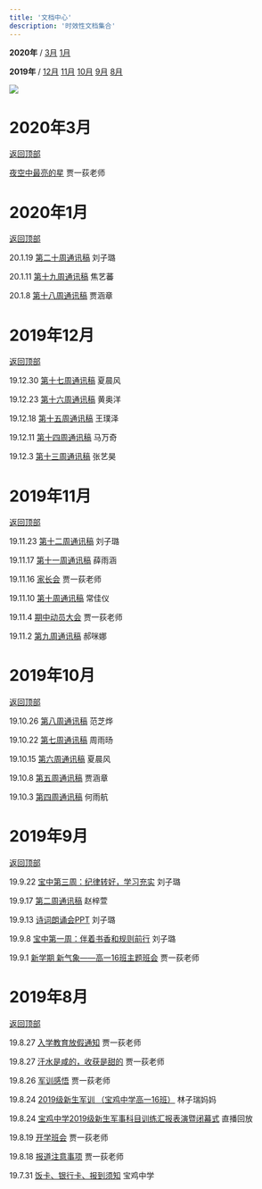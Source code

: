 ```yaml
---
title: '文档中心'
description: '时效性文档集合'
---
```


**2020年** / [3月](#2020年3月) [1月](#2020年1月)

**2019年** / [12月](#2019年12月) [11月](#2019年11月) [10月](#2019年10月) [9月](#2019年9月) [8月](#2019年8月)

![](https://hezhibocdn.migucloud.com/static//upload/201908/23/locnPGG1566553318376.jpg)

# 2020年3月

[返回顶部](#)

[夜空中最亮的星](https://www.meipian2.cn/2sfiwzya) 贾一荻老师

# 2020年1月

[返回顶部](#)

20.1.19 [第二十周通讯稿](post/201119c) 刘子璐

20.1.11 [第十九周通讯稿](post/200111c) 焦艺蕃

20.1.8 [第十八周通讯稿](post/200108c) 贾涵章

# 2019年12月

[返回顶部](#)

19.12.30 [第十七周通讯稿](post/191230c) 夏晨风

19.12.23 [第十六周通讯稿](post/191223c) 黄奥洋

19.12.18 [第十五周通讯稿](post/191218c) 王璞泽

19.12.11 [第十四周通讯稿](post/191211c) 马万奇

19.12.3 [第十三周通讯稿](post/191203c) 张艺昊

# 2019年11月

[返回顶部](#)

19.11.23 [第十二周通讯稿](post/191123c) 刘子璐

19.11.17 [第十一周通讯稿](post/191117c) 薛雨涵

19.11.16 [家长会](https://kdocs.cn/l/sE9r3iLUq) 贾一荻老师

19.11.10 [第十周通讯稿](post/191110c) 常佳仪

19.11.4 [期中动员大会](https://kdocs.cn/l/stogBd0OG) 贾一荻老师

19.11.2 [第九周通讯稿](post/191102c) 郝咪娜

# 2019年10月

[返回顶部](#)

19.10.26 [第八周通讯稿](post/191026c) 范芝烨

19.10.22 [第七周通讯稿](post/191022c) 周雨旸

19.10.15 [第六周通讯稿](post/191015c) 夏晨风

19.10.8 [第五周通讯稿](post/191008c) 贾涵章

19.10.3 [第四周通讯稿](post/191003c) 何雨航

# 2019年9月

[返回顶部](#)

19.9.22 [宝中第三周：纪律转好，学习充实](post/190922c) 刘子璐

19.9.17 [第二周通讯稿](post/190917c) 赵梓萱

19.9.13 [诗词朗诵会PPT](https://kdocs.cn/l/slZ5Icyoo) 刘子璐

19.9.8 [宝中第一周：伴着书香和规则前行](post/190908c) 刘子璐

19.9.1 [新学期 新气象——高一16班主题班会](post/190901p) 贾一荻老师



# 2019年8月

[返回顶部](#)

19.8.27 [入学教育放假通知](post/190827m) 贾一荻老师

19.8.27 [汗水是咸的，收获是甜的](https://www.meipian.cn/2ca197yk) 贾一荻老师

19.8.26 [军训感悟](post/190826d) 贾一荻老师

19.8.24 [2019级新生军训 （宝鸡中学高一16班）](https://www.meipian.cn/2c4nmkgn) 林子瑞妈妈

19.8.24 [宝鸡中学2019级新生军事科目训练汇报表演暨闭幕式](https://hezhibo.migucloud.com/watch/U3NxIpiZw28) 直播回放

19.8.19 [开学班会](https://kdocs.cn/l/s0kSyiUGP)  贾一荻老师

19.8.18 [报道注意事项](post/190818m) 贾一荻老师

19.7.31 [饭卡、银行卡、报到须知](post/190731d) 宝鸡中学

